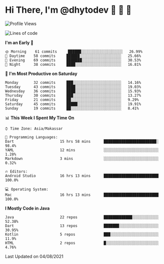 # Hi There, I'm @dhytodev 👋 👋 👋

<!--
**DhytoDev/dhytodev** is a ✨ _special_ ✨ repository because its `README.md` (this file) appears on your GitHub profile.

Here are some ideas to get you started:

- 🔭 I’m currently working on ...
- 🌱 I’m currently learning ...
- 👯 I’m looking to collaborate on ...
- 🤔 I’m looking for help with ...
- 💬 Ask me about ...
- 📫 How to reach me: ...
- 😄 Pronouns: ...
- ⚡ Fun fact: ...
-->

<!--START_SECTION:waka-->
![Profile Views](http://img.shields.io/badge/Profile%20Views-3-blue)

![Lines of code](https://img.shields.io/badge/From%20Hello%20World%20I%27ve%20Written-277145%20lines%20of%20code-blue)

**I'm an Early 🐤** 

```text
🌞 Morning    61 commits     ██████░░░░░░░░░░░░░░░░░░░   26.99% 
🌆 Daytime    58 commits     ██████░░░░░░░░░░░░░░░░░░░   25.66% 
🌃 Evening    69 commits     ███████░░░░░░░░░░░░░░░░░░   30.53% 
🌙 Night      38 commits     ████░░░░░░░░░░░░░░░░░░░░░   16.81%

```
📅 **I'm Most Productive on Saturday** 

```text
Monday       32 commits     ███░░░░░░░░░░░░░░░░░░░░░░   14.16% 
Tuesday      43 commits     ████░░░░░░░░░░░░░░░░░░░░░   19.03% 
Wednesday    36 commits     ████░░░░░░░░░░░░░░░░░░░░░   15.93% 
Thursday     30 commits     ███░░░░░░░░░░░░░░░░░░░░░░   13.27% 
Friday       21 commits     ██░░░░░░░░░░░░░░░░░░░░░░░   9.29% 
Saturday     45 commits     █████░░░░░░░░░░░░░░░░░░░░   19.91% 
Sunday       19 commits     ██░░░░░░░░░░░░░░░░░░░░░░░   8.41%

```


📊 **This Week I Spent My Time On** 

```text
⌚︎ Time Zone: Asia/Makassar

💬 Programming Languages: 
Dart                     15 hrs 58 mins      ████████████████████████░   98.4% 
YAML                     12 mins             ░░░░░░░░░░░░░░░░░░░░░░░░░   1.28% 
Markdown                 3 mins              ░░░░░░░░░░░░░░░░░░░░░░░░░   0.32%

🔥 Editors: 
Android Studio           16 hrs 13 mins      █████████████████████████   100.0%

💻 Operating System: 
Mac                      16 hrs 13 mins      █████████████████████████   100.0%

```

**I Mostly Code in Java** 

```text
Java                     22 repos            █████████████░░░░░░░░░░░░   52.38% 
Dart                     13 repos            ███████░░░░░░░░░░░░░░░░░░   30.95% 
Kotlin                   5 repos             ███░░░░░░░░░░░░░░░░░░░░░░   11.9% 
HTML                     2 repos             █░░░░░░░░░░░░░░░░░░░░░░░░   4.76%

```



 Last Updated on 04/08/2021
<!--END_SECTION:waka-->
